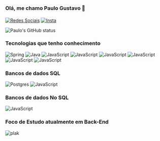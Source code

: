### Olá, me chamo Paulo Gustavo 👋
####
[![Redes Sociais](https://img.shields.io/badge/LinkedIn-0077B5?style=for-the-badge&logo=linkedin&logoColor=white)](https://www.linkedin.com/in/paulo-gustavo-083694239/)
[![Insta](https://img.shields.io/badge/Instagram-E4405F?style=for-the-badge&logo=instagram&logoColor=white)](https://www.instagram.com/paulogustavovr/)

![Paulo's GitHub status](https://github-readme-stats.vercel.app/api?username=PaulocastroDEV&show_icons=true&theme=dark)


###  Tecnologias que tenho conhecimento
![Spring](https://img.shields.io/badge/spring-%236DB33F.svg?style=for-the-badge&logo=spring&logoColor=white)
![Java](https://img.shields.io/badge/java-%23ED8B00.svg?style=for-the-badge&logo=java&logoColor=white)
![JavaScript](https://img.shields.io/badge/JavaScript-323330?style=for-the-badge&logo=javascript&logoColor=F7DF1E)
![JavaScript](https://img.shields.io/badge/Node.js-43853D?style=for-the-badge&logo=node.js&logoColor=white)
![JavaScript](https://img.shields.io/badge/Express.js-404D59?style=for-the-badge)
![JavaScript](https://img.shields.io/badge/TypeScript-007ACC?style=for-the-badge&logo=typescript&logoColor=white)
![JavaScript](https://img.shields.io/badge/Prisma-3982CE?style=for-the-badge&logo=Prisma&logoColor=white)
![JavaScript](https://img.shields.io/badge/Express.js-404D59?style=for-the-badge)

### Bancos de dados SQL
![Postgres](https://img.shields.io/badge/postgres-%23316192.svg?style=for-the-badge&logo=postgresql&logoColor=white)
![JavaScript](https://img.shields.io/badge/MySQL-00000F?style=for-the-badge&logo=mysql&logoColor=white)

### Bancos de dados No SQL

![JavaScript](https://img.shields.io/badge/MongoDB-4EA94B?style=for-the-badge&logo=mongodb&logoColor=white)

### Foco de Estudo atualmente em Back-End

![plak](https://github-readme-stats.vercel.app/api/top-langs/?username=PaulocastroDEV&theme=blue-green)
